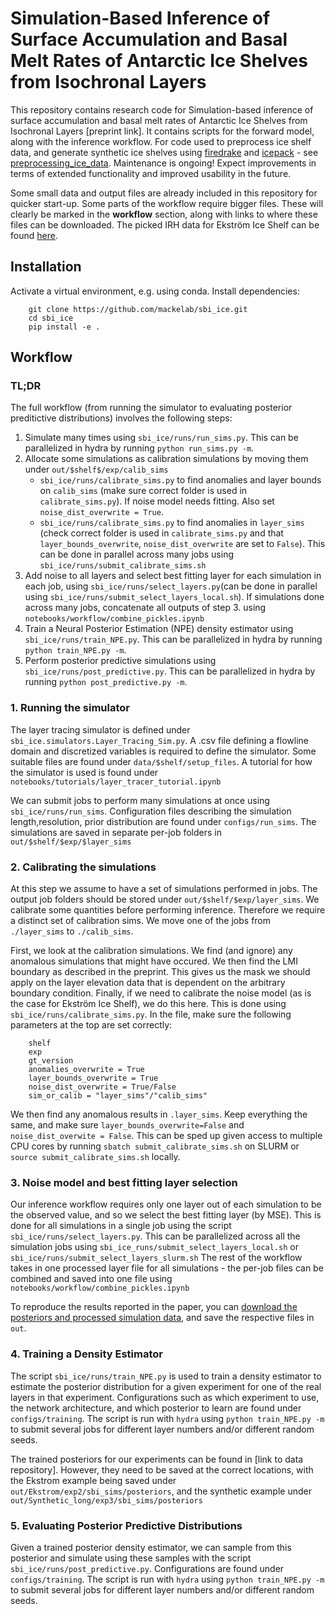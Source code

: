 # Simulation-Based Inference of Surface Accumulation and Basal Melt Rates of Antarctic Ice Shelves from Isochronal Layers

This repository contains research code for Simulation-based inference of surface accumulation and basal melt rates of Antarctic Ice Shelves from Isochronal Layers [preprint link]. It contains scripts for the forward model, along with the inference workflow. For code used to preprocess ice shelf data, and generate synthetic ice shelves using [firedrake](https://www.firedrakeproject.org) and [icepack](https://icepack.github.io) - see [preprocessing_ice_data](https://github.com/mackelab/preprocessing_ice_data/). 
Maintenance is ongoing! Expect improvements in terms of extended functionality and improved usability in the future.

Some small data and output files are already included in this repository for quicker start-up. Some parts of the workflow require bigger files. These will clearly be marked in the **workflow** section, along with links to where these files can be downloaded.
The picked IRH data for Ekström Ice Shelf can be found [here](https://doi.org/doi:10.5281/zenodo.10231043).

## Installation
Activate a virtual environment, e.g. using conda. Install dependencies:
```
    git clone https://github.com/mackelab/sbi_ice.git
    cd sbi_ice
    pip install -e .
```

## Workflow

### TL;DR
The full workflow (from running the simulator to evaluating posterior preditictive distributions) involves the following steps:
1. Simulate many times using `sbi_ice/runs/run_sims.py`. This can be parallelized in hydra by running `python run_sims.py -m`.
2. Allocate some simulations as calibration simulations by moving them under `out/$shelf$/exp/calib_sims`
    - `sbi_ice/runs/calibrate_sims.py` to find anomalies and layer bounds on `calib_sims` (make sure correct folder is used in `calibrate_sims.py`). If noise model needs fitting. Also set `noise_dist_overwrite = True`.
    - `sbi_ice/runs/calibrate_sims.py` to find anomalies in `layer_sims` (check correct folder is used in `calibrate_sims.py` and that `layer_bounds_overwrite`, `noise_dist_overwrite` are set to `False`). This can be done in parallel across many jobs using `sbi_ice/runs/submit_calibrate_sims.sh`
3. Add noise to all layers and select best fitting layer for each simulation in each job, using `sbi_ice/runs/select_layers.py`(can be done in parallel using `sbi_ice/runs/submit_select_layers_local.sh`). If simulations done across many jobs, concatenate all outputs of step 3. using `notebooks/workflow/combine_pickles.ipynb`
4. Train a Neural Posterior Estimation (NPE) density estimator using `sbi_ice/runs/train_NPE.py`. This can be parallelized in hydra by running `python train_NPE.py -m`.
5. Perform posterior predictive simulations using `sbi_ice/runs/post_predictive.py`. This can be parallelized in hydra by running `python post_predictive.py -m`.




### 1. Running the simulator

The layer tracing simulator is defined under `sbi_ice.simulators.Layer_Tracing_Sim.py`.
A .csv file defining a flowline domain and discretized variables is required to define the simulator. Some suitable files are found under `data/$shelf/setup_files`.
A tutorial for how the simulator is used is found under `notebooks/tutorials/layer_tracer_tutorial.ipynb`

We can submit jobs to perform many simulations at once using `sbi_ice/runs/run_sims`. Configuration files describing the simulation length,resolution, prior distribution are found under `configs/run_sims`. The simulations are saved in separate per-job folders in `out/$shelf/$exp/$layer_sims`

### 2. Calibrating the simulations

At this step we assume to have a set of simulations performed in jobs. The output job folders should be stored under `out/$shelf/$exp/layer_sims`. We calibrate some quantities before performing inference. Therefore we require a distinct set of calibration sims. We move one of the jobs from `./layer_sims` to `./calib_sims`.

First, we look at the calibration simulations. We find (and ignore) any anomalous simulations that might have occured. We then find the LMI boundary as described in the preprint. This gives us the mask we should apply on the layer elevation data that is dependent on the arbitrary boundary condition. Finally, if we need to calibrate the noise model (as is the case for Ekström Ice Shelf), we do this here. This is done using `sbi_ice/runs/calibrate_sims.py`. In the file, make sure the following parameters at the top are set correctly:
```
    shelf
    exp
    gt_version
    anomalies_overwrite = True
    layer_bounds_overwrite = True
    noise_dist_overwrite = True/False
    sim_or_calib = "layer_sims"/"calib_sims"
```

We then find any anomalous results in `.layer_sims`. Keep everything the same, and make sure `layer_bounds_overwrite=False` and `noise_dist_overwite = False`. This can be sped up given access to multiple CPU cores by running `sbatch submit_calibrate_sims.sh` on SLURM or `source submit_calibrate_sims.sh` locally.

### 3. Noise model and best fitting layer selection

Our inference workflow requires only one layer out of each simulation to be the observed value, and so we select the best fitting layer (by MSE). This is done for all simulations in a single job using the script `sbi_ice/runs/select_layers.py`. This can be parallelized across all the simulation jobs using `sbi_ice_runs/submit_select_layers_local.sh` or `sbi_ice/runs/submit_select_layers_slurm.sh`
The rest of the workflow takes in one processed layer file for all simulations - the per-job files can be combined and saved into one file using `notebooks/workflow/combine_pickles.ipynb`

To reproduce the results reported in the paper, you can [download the posteriors and processed simulation data](https://doi.org/doi:10.5281/zenodo.10245153), and save the respective files in `out`.


### 4. Training a Density Estimator

The script `sbi_ice/runs/train_NPE.py` is used to train a density estimator to estimate the posterior distribution for a given experiment for one of the real layers in that experiment. Configurations such as which experiment to use, the network architecture, and which posterior to learn are found under `configs/training`. The script is run with `hydra` using `python train_NPE.py -m` to submit several jobs for different layer numbers and/or different random seeds.

The trained posteriors for our experiments can be found in [link to data repository]. However, they need to be saved at the correct locations, with the Ekstrom example being saved under `out/Ekstrom/exp2/sbi_sims/posteriors`, and the synthetic example under `out/Synthetic_long/exp3/sbi_sims/posteriors`

### 5. Evaluating Posterior Predictive Distributions

Given a trained posterior density estimator, we can sample from this posterior and simulate using these samples with the script `sbi_ice/runs/post_predictive.py`. Configurations are found under `configs/training`. The script is run with `hydra` using `python train_NPE.py -m` to submit several jobs for different layer numbers and/or different random seeds.